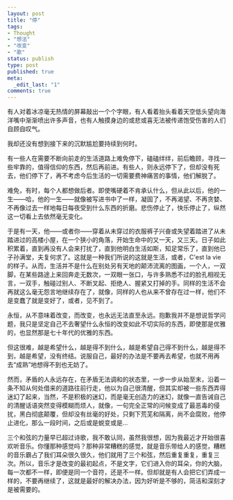 ```yaml
---
layout: post
title: "停"
tags:
- Thought
- "想法"
- "改变"
- "歌"
status: publish
type: post
published: true
meta:
  _edit_last: "1"
comments: true
---
```

有人对着冰凉毫无热情的屏幕敲出一个个字眼，有人看着抬头看着天空低头望向海洋嘴中渐渐喷出许多声音，也有人触摸身边的或悲或喜无法被传递饱受伤害的人们自顾自叹气。

我却还没有想到接下来的沉默尴尬要持续到何时。

有一些人在需要不断向前走的生活道路上难免停下，磕磕绊绊，前后瞻顾，寻找一些牢靠的，值得信仰的东西，然后再前进。有些人，则永远停下了，但却没有死去，他们停下了，再不考虑今后生活的一切需要费神痛苦的事情，他们解脱了。

难免，有时，每个人都想做后者。即使嘴硬着不肯承认什么，但从此以后，他的一生——哈，他的一生——就像被写进书中了一样，凝固了，不再渴望、不再贪婪、不再像过去一样地每日每夜受到什么东西的折磨。悲伤停止了，快乐停止了，纵然这一切看上去依然毫无变化。

于是有一天，他——或者你——穿着从未穿过的衣服裤子兴奋或失望着踏进了从未踏进过的高楼小屋，在一个狭小的角落，开始生命中的又一天，又三天。日子如此积累着，直到再没有人会来打扰了，直到他明白生活如斯，知足常乐了，直到他已子孙满堂，夫复何求了。这就是一种我们所说的这就是生活，或者，C'est la vie的样子。从而，生活并不是什么在别处另有天地的颠沛流离的图画，一个人，一双脚，在某些路途上来回奔走无数次，一双眼一张口，与许多熟悉不过的脸孔相视无言，一双手，触碰过别人、不断叉起、拒绝人、握紧又打掉的手。同样的生活不会再就这么毫无怨言地继续存在了，就像，同样的人也从来不曾存在过一样，他们不是变蠢了就是变好了，或者，见不到了。

永恒，从不意味着改变，而改变，也永远无法直至永远。抱歉我并不是想说哲学问题，我只是坚定自己不去奢望什么永恒的改变如此不切实际的东西，即使那是优雅的，也显然那是七十年代的优雅的东西。

但这很难，越是希望什么，越是得不到什么，越是希望自己得不到什么，越是得不到，越是希望，没有终结。说服自己，最好的办法是不要再去希望，也就不用再去“成熟”地想得不到也无妨了。

然而，矛盾的人永远存在，在矛盾无法调和的状态里，一步一步从始至末，沿着一条不知从何处借来的道路往前行走，他以为自己很清醒，但其实却被一些东西弄得迷幻了起来，当然，不是积极的迷幻，而是毫无创造力的迷幻，就像一直告诫自己的清醒话语突然变得模糊而烦人，就像，一句完全正常的问候变成了最恶毒的侵扰，黑白彻底颠覆，但却没有丝毫的好处，只剩下荒芜和隔离，尚不会腐败，他停止进化，那么一段时间，之后或是蜕变或是...

三个和弦的力量早已超过诗歌，我不敢认同，虽然我很想，因为我最近才开始很喜欢听音乐。你懂那种感觉吗？那种非常糟糕的感觉，就是音乐带给人的感觉，糟糕的音乐霸占了我们耳朵很久很久，他们就用了三个和弦，然后重复重复，重复三次。所以，音乐才是改变的最初起点，不是文字，它们进入你的耳朵，你的大脑，每一次都不一样，即便是同一个音符，还是不一样。但却就是有人会把它们弄成一样的，不要再继续了，这就是最好的解决办法，因为好听是不够的，简洁和深刻才是被需要的。
